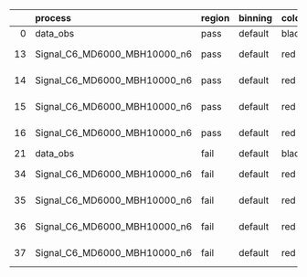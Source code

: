 |    | process                      | region   | binning   | color   | process_type   |   scale | variation   | source_filename                                                       | source_histname    | alias                        | title     |   combine_idx |     lnN |   shapes | syst_type   | direction   | variation_alias   |
|---:|:-----------------------------|:---------|:----------|:--------|:---------------|--------:|:------------|:----------------------------------------------------------------------|:-------------------|:-----------------------------|:----------|--------------:|--------:|---------:|:------------|:------------|:------------------|
|  0 | data_obs                     | pass     | default   | black   | DATA           |       1 | nominal     | ./histograms_for_2DAlphabet_v18//BH_Data.root                         | hpass              | Data                         | Data      |           nan | nan     |      nan | nan         | nan         | nan               |
| 13 | Signal_C6_MD6000_MBH10000_n6 | pass     | default   | red     | SIGNAL         |       1 | lumi        | ./histograms_for_2DAlphabet_v18//BH_Signal_C6_MD6000_MBH10000_n6.root | hpass              | Signal_C6_MD6000_MBH10000_n6 | BH signal |           nan |   1.016 |      nan | lnN         | nan         | nan               |
| 14 | Signal_C6_MD6000_MBH10000_n6 | pass     | default   | red     | SIGNAL         |       1 | SVM         | ./histograms_for_2DAlphabet_v18//BH_Signal_C6_MD6000_MBH10000_n6.root | hpass_SVMsyst_up   | Signal_C6_MD6000_MBH10000_n6 | BH signal |           nan | nan     |        1 | shapes      | Up          | SVMsyst           |
| 15 | Signal_C6_MD6000_MBH10000_n6 | pass     | default   | red     | SIGNAL         |       1 | SVM         | ./histograms_for_2DAlphabet_v18//BH_Signal_C6_MD6000_MBH10000_n6.root | hpass_SVMsyst_down | Signal_C6_MD6000_MBH10000_n6 | BH signal |           nan | nan     |        1 | shapes      | Down        | SVMsyst           |
| 16 | Signal_C6_MD6000_MBH10000_n6 | pass     | default   | red     | SIGNAL         |       1 | nominal     | ./histograms_for_2DAlphabet_v18//BH_Signal_C6_MD6000_MBH10000_n6.root | hpass              | Signal_C6_MD6000_MBH10000_n6 | BH signal |           nan | nan     |      nan | nan         | nan         | nan               |
| 21 | data_obs                     | fail     | default   | black   | DATA           |       1 | nominal     | ./histograms_for_2DAlphabet_v18//BH_Data.root                         | hfail              | Data                         | Data      |           nan | nan     |      nan | nan         | nan         | nan               |
| 34 | Signal_C6_MD6000_MBH10000_n6 | fail     | default   | red     | SIGNAL         |       1 | lumi        | ./histograms_for_2DAlphabet_v18//BH_Signal_C6_MD6000_MBH10000_n6.root | hfail              | Signal_C6_MD6000_MBH10000_n6 | BH signal |           nan |   1.016 |      nan | lnN         | nan         | nan               |
| 35 | Signal_C6_MD6000_MBH10000_n6 | fail     | default   | red     | SIGNAL         |       1 | SVM         | ./histograms_for_2DAlphabet_v18//BH_Signal_C6_MD6000_MBH10000_n6.root | hfail_SVMsyst_up   | Signal_C6_MD6000_MBH10000_n6 | BH signal |           nan | nan     |        1 | shapes      | Up          | SVMsyst           |
| 36 | Signal_C6_MD6000_MBH10000_n6 | fail     | default   | red     | SIGNAL         |       1 | SVM         | ./histograms_for_2DAlphabet_v18//BH_Signal_C6_MD6000_MBH10000_n6.root | hfail_SVMsyst_down | Signal_C6_MD6000_MBH10000_n6 | BH signal |           nan | nan     |        1 | shapes      | Down        | SVMsyst           |
| 37 | Signal_C6_MD6000_MBH10000_n6 | fail     | default   | red     | SIGNAL         |       1 | nominal     | ./histograms_for_2DAlphabet_v18//BH_Signal_C6_MD6000_MBH10000_n6.root | hfail              | Signal_C6_MD6000_MBH10000_n6 | BH signal |           nan | nan     |      nan | nan         | nan         | nan               |